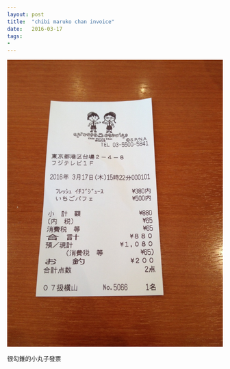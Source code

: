 ```yaml
---
layout: post
title:  "chibi maruko chan invoice"
date:   2016-03-17
tags:
- 
---
```


![chibi maruko chan](/assets/media/2016-03-17-chibi-maruko-chan-invoice.jpg)

很勾錐的小丸子發票